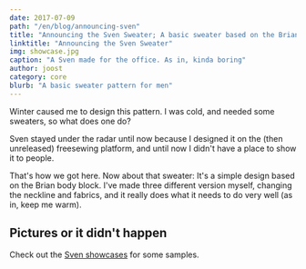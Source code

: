 ```yaml
---
date: 2017-07-09
path: "/en/blog/announcing-sven"
title: "Announcing the Sven Sweater; A basic sweater based on the Brian body block"
linktitle: "Announcing the Sven Sweater"
img: showcase.jpg
caption: "A Sven made for the office. As in, kinda boring"
author: joost
category: core
blurb: "A basic sweater pattern for men"
---
```

Winter caused me to design this pattern. I was cold, and needed some sweaters, so what does one do?

Sven stayed under the radar until now because I designed it on the (then unreleased) freesewing platform, and until now I didn't have a place to show it to people.

That's how we got here. Now about that sweater: It's a simple design based on the Brian body block. I've made three different version myself, changing the neckline and fabrics, and it really does what it needs to do very well (as in, keep me warm).

## Pictures or it didn't happen

Check out the [Sven showcases](/showcase/pattern/sven) for some samples.
